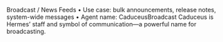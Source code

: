 Broadcast / News Feeds
• Use case: bulk announcements, release notes, system-wide messages
• Agent name: CaduceusBroadcast
Caduceus is Hermes’ staff and symbol of communication—a powerful name for broadcasting.
